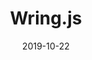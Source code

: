 ---
type: project
date: 2019-10-22
title: Wring.js
description: Dead simple string formatting, templating and localization for chat bots and apps.
github: https://github.com/haxzie/wring.js
url: https://github.com/haxzie/wring.js
tags:
    - JavaScript
    - Library
    - web
---